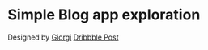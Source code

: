 # Simple Blog app exploration
Designed by [Giorgi](https://dribbble.com/giorgimatsukatovi)
[Dribbble Post](https://dribbble.com/shots/16948980-Simple-Blog-app-exploration)


